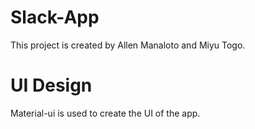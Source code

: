 # Slack-App

This project is created by Allen Manaloto and Miyu Togo.

# UI Design

Material-ui is used to create the UI of the app.

